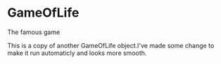# GameOfLife
The famous game

This is a copy of another GameOfLife object.I've made some change to make it run automaticly and looks more smooth.
